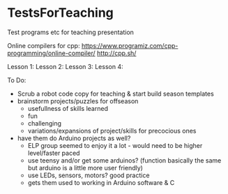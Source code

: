 # TestsForTeaching
Test programs etc for teaching presentation

Online compilers for cpp:
https://www.programiz.com/cpp-programming/online-compiler/
http://cpp.sh/

Lesson 1: 
Lesson 2: 
Lesson 3: 
Lesson 4: 

To Do:
- Scrub a robot code copy for teaching & start build season templates
- brainstorm projects/puzzles for offseason
    - usefullness of skills learned
    - fun
    - challenging
    - variations/expansions of project/skills for precocious ones
- have them do Arduino projects as well?
    - ELP group seemed to enjoy it a lot - would need to be higher level/faster paced
    - use teensy and/or get some arduinos? (function basically the same but arduino is a little more user friendly)
    - use LEDs, sensors, motors? good practice
    - gets them used to working in Arduino software & C
